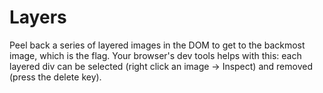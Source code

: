 # Layers
Peel back a series of layered images in the DOM to get to the backmost image, which is the flag. Your browser's dev tools helps with this: each layered div can be selected (right click an image -> Inspect) and removed (press the delete key).
